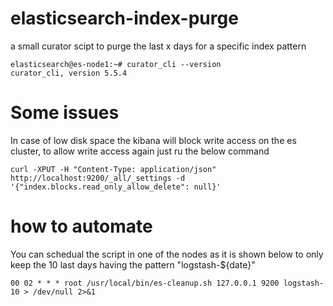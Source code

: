 # elasticsearch-index-purge
a small curator scipt to purge the last x days for a specific index pattern
```
elasticsearch@es-node1:~# curator_cli --version
curator_cli, version 5.5.4
```
# Some issues
In case of low disk space the kibana will block write access on the es cluster, to allow write access again just ru the below command
```
curl -XPUT -H "Content-Type: application/json" http://localhost:9200/_all/_settings -d '{"index.blocks.read_only_allow_delete": null}'
```

# how to automate
You can schedual the script in one of the nodes as it is shown below to only keep the 10 last days having the pattern "logstash-${date}"
```
00 02 * * * root /usr/local/bin/es-cleanup.sh 127.0.0.1 9200 logstash- 10 > /dev/null 2>&1
```
